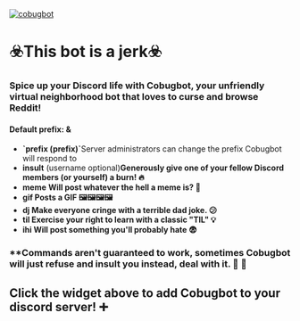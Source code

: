 <a href="https://top.gg/bot/525382819808280597" >
  <img src="https://top.gg/api/widget/525382819808280597.svg" alt="cobugbot" />
</a>

<h1><strong>☣️This bot is a jerk☣️</strong></h1>

<h3>
  Spice up your Discord life with Cobugbot, your unfriendly virtual neighborhood
  bot that loves to curse and browse Reddit!
</h3>

<h4>Default prefix: <strong>&</strong></h4>

<ul>
<li><strong>`prefix (prefix)`</strong>Server administrators can change the prefix Cobugbot will respond to</li>
  <li>
    <strong>insult</strong> (username optional)<strong
      >Generously give one of your fellow Discord members (or yourself) a
      burn! 🔥</strong
    >
  </li>
  <li><strong>meme</strong> <strong>Will post whatever the hell a meme is? 🤣</strong></li>
  <li><strong>gif Posts a GIF 🖼️🖼️🖼️🖼️</strong></li>
  <li><strong>dj Make everyone cringe with a terrible dad joke. 😕</strong></li>
  <li>
    <strong>til Exercise your right to learn with a classic "TIL" 💡</strong>
  </li>
  <li><strong>ihi Will post something you'll probably hate 😨</strong></li>
</ul>

<h3>
  **Commands aren't guaranteed to work, sometimes Cobugbot will just refuse and
  insult you instead, deal with it. 🎰 🎲
<h3>
<h2><strong>Click the widget above to add Cobugbot to your discord server! ➕</strong></h2>
